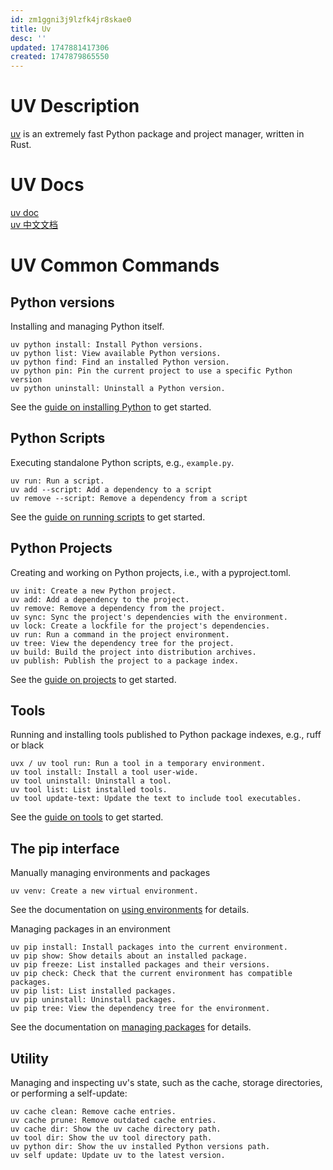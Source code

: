 ```yaml
---
id: zm1ggni3j9lzfk4jr8skae0
title: Uv
desc: ''
updated: 1747881417306
created: 1747879865550
---
```


# UV Description
[uv](https://github.com/astral-sh/uv) is an extremely fast Python package and project manager, written in Rust.

# UV Docs
[uv doc](https://docs.astral.sh/uv) <br>
[uv 中文文档](https://hellowac.github.io/uv-zh-cn)

# UV Common Commands
## Python versions
Installing and managing Python itself.
``` text
uv python install: Install Python versions.
uv python list: View available Python versions.
uv python find: Find an installed Python version.
uv python pin: Pin the current project to use a specific Python version
uv python uninstall: Uninstall a Python version.
```
See the [guide on installing Python](https://docs.astral.sh/uv/guides/install-python/) to get started.

## Python Scripts
Executing standalone Python scripts, e.g., `example.py`.
``` text
uv run: Run a script.
uv add --script: Add a dependency to a script
uv remove --script: Remove a dependency from a script
```
See the [guide on running scripts](https://docs.astral.sh/uv/guides/scripts/) to get started.

## Python Projects
Creating and working on Python projects, i.e., with a pyproject.toml.
``` text
uv init: Create a new Python project.
uv add: Add a dependency to the project.
uv remove: Remove a dependency from the project.
uv sync: Sync the project's dependencies with the environment.
uv lock: Create a lockfile for the project's dependencies.
uv run: Run a command in the project environment.
uv tree: View the dependency tree for the project.
uv build: Build the project into distribution archives.
uv publish: Publish the project to a package index.
```
See the [guide on projects](https://docs.astral.sh/uv/guides/projects/) to get started.

## Tools
Running and installing tools published to Python package indexes, e.g., ruff or black
``` text
uvx / uv tool run: Run a tool in a temporary environment.
uv tool install: Install a tool user-wide.
uv tool uninstall: Uninstall a tool.
uv tool list: List installed tools.
uv tool update-text: Update the text to include tool executables.
```
See the [guide on tools](https://docs.astral.sh/uv/guides/tools/) to get started.

## The pip interface

Manually managing environments and packages
``` text
uv venv: Create a new virtual environment.
```
See the documentation on [using environments](https://docs.astral.sh/uv/pip/environments/) for details.

Managing packages in an environment
``` text
uv pip install: Install packages into the current environment.
uv pip show: Show details about an installed package.
uv pip freeze: List installed packages and their versions.
uv pip check: Check that the current environment has compatible packages.
uv pip list: List installed packages.
uv pip uninstall: Uninstall packages.
uv pip tree: View the dependency tree for the environment.
```
See the documentation on [managing packages](https://docs.astral.sh/uv/pip/packages/) for details.

## Utility
Managing and inspecting uv's state, such as the cache, storage directories, or performing a self-update:
``` text
uv cache clean: Remove cache entries.
uv cache prune: Remove outdated cache entries.
uv cache dir: Show the uv cache directory path.
uv tool dir: Show the uv tool directory path.
uv python dir: Show the uv installed Python versions path.
uv self update: Update uv to the latest version.
```


